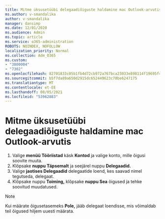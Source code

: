 ```yaml
---
title: Mitme üksusetüübi delegaadiõiguste haldamine mac Outlook-arvutis
ms.author: v-smandalika
author: v-smandalika
manager: dansimp
ms.date: 12/01/2020
ms.audience: Admin
ms.topic: article
ms.service: o365-administration
ROBOTS: NOINDEX, NOFOLLOW
localization_priority: Normal
ms.collection: Adm_O365
ms.custom:
- "3800004"
- "7302"
ms.openlocfilehash: 82701833c05b1fb4d72cb972a767bca23033e898114f19695f42a116239c2221
ms.sourcegitcommit: b5f7da89a650d2915dc652449623c78be6247175
ms.translationtype: MT
ms.contentlocale: et-EE
ms.lasthandoff: 08/05/2021
ms.locfileid: "53962883"
---
```

# <a name="manage-delegate-permissions-for-multiple-item-types-in-outlook-for-mac"></a>Mitme üksusetüübi delegaadiõiguste haldamine mac Outlook-arvutis

1. Valige **menüü Tööriistad** käsk **Kontod** ja valige konto, mille õigusi soovite muuta.
2. Klõpsake **nuppu Täpsemalt** ja seejärel nuppu **Delegaadid.**
3. Valige **jaotises Delegaadid** delegaatide loend, kes saavad nimel tegutseda, delegaat.
4. Klõpsake nuppu **Toiming,** klõpsake **nuppu Sea** õigused ja tehke soovitud muudatused.

> [!NOTE]
> Kui määrate õigusetasemeks **Pole,** jääb delegaat loendisse, mis võimaldab teil õigused hiljem uuesti määrata.
